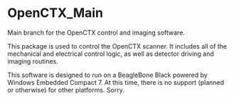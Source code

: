 # OpenCTX_Main
Main branch for the OpenCTX control and imaging software.

This package is used to control the OpenCTX scanner. It includes all of the mechanical and electrical control logic, as well as detector driving and imaging routines.

This software is designed to run on a BeagleBone Black powered by Windows Embedded Compact 7. At this time, there is no support (planned or otherwise) for other platforms. Sorry.
